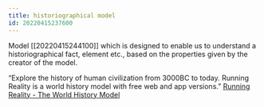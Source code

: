 ```yaml
---
title: historiographical model
id: 20220415237600
---
```


Model [[20220415244100]] which is designed to enable us to understand a historiographical fact, element etc., based on the properties given by the creator of the model.

“Explore the history of human civilization from 3000BC to today. Running Reality is a world history model with free web and app versions.” [Running Reality - The World History Model](https://www.runningreality.org/)
